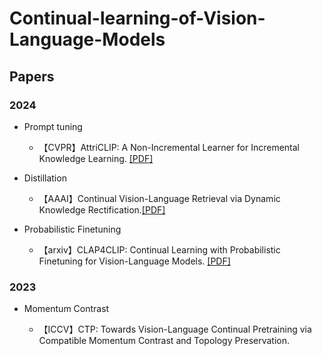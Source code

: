 
# Continual-learning-of-Vision-Language-Models
## Papers
### 2024

* Prompt tuning
  * 【CVPR】AttriCLIP: A Non-Incremental Learner for Incremental Knowledge Learning. [[PDF]](https://openaccess.thecvf.com/content/CVPR2023/papers/Wang_AttriCLIP_A_Non-Incremental_Learner_for_Incremental_Knowledge_Learning_CVPR_2023_paper.pdf)

* Distillation
  * 【AAAI】Continual Vision-Language Retrieval via Dynamic Knowledge Rectification.[[PDF]](https://ojs.aaai.org/index.php/AAAI/article/view/29054/29997)

* Probabilistic Finetuning
  * 【arxiv】CLAP4CLIP: Continual Learning with Probabilistic Finetuning for Vision-Language Models. [[PDF]](https://arxiv.org/pdf/2403.19137)

  
### 2023

* Momentum Contrast

  * 【ICCV】CTP: Towards Vision-Language Continual Pretraining via Compatible Momentum Contrast and Topology Preservation.

   
